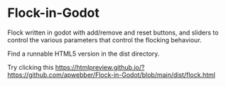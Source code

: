 # Flock-in-Godot

Flock written in godot with add/remove and reset buttons, and sliders to control the various parameters that control the flocking behaviour.

Find a runnable HTML5 version in the dist directory.

Try clicking this https://htmlpreview.github.io/?https://github.com/apwebber/Flock-in-Godot/blob/main/dist/flock.html
